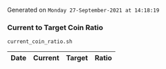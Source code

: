 Generated on `Monday 27-September-2021 at 14:18:19`

### Current to Target Coin Ratio
`current_coin_ratio.sh`

Date|Current|Target|Ratio
---|---|---|---
